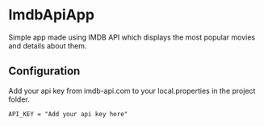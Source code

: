 # ImdbApiApp
Simple app made using IMDB API which displays the most popular movies and details about them.

## Configuration
Add your api key from imdb-api.com to your local.properties in the project folder.

```
API_KEY = "Add your api key here"
```
